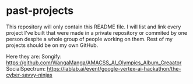 # past-projects
This repository will only contain this README file. I will list and link every project I've built that were made in a private repository or commited by one person
despite a whole group of people working on them. Rest of my projects should be on my own GitHub.

Here they are:
Songify:
https://github.com/WangaManga/AMACSS_AI_Olympics_Album_Creaator
SocialSpectrum:
https://lablab.ai/event/google-vertex-ai-hackathon/the-cyber-savvy-ninjas
